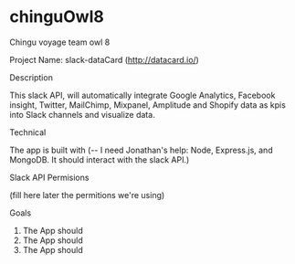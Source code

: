 # chinguOwl8
Chingu voyage team owl 8

Project Name: slack-dataCard (http://datacard.io/)

Description

This slack API, will automatically integrate Google Analytics, Facebook insight, Twitter, MailChimp, Mixpanel, Amplitude and Shopify data as kpis into Slack channels and visualize data.

Technical

The app is built with (-- I need Jonathan's help: Node, Express.js, and MongoDB. It should interact with the slack API.)

Slack API Permisions

(fill here later the permitions we're using)

Goals

1. The App should 
2. The App should 
3. The App should 
